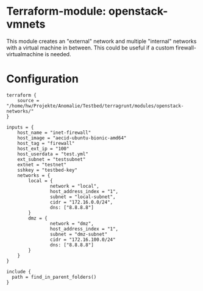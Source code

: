 # Terraform-module: openstack-vmnets

This module creates an "external" network and multiple "internal" networks with a virtual machine in between. This
could be useful if a custom firewall-virtualmachine is needed.

# Configuration

```
terraform {
    source = "/home/hw/Projekte/Anomalie/Testbed/terragrunt/modules/openstack-networks/"
}

inputs = {
    host_name = "inet-firewall"
    host_image = "aecid-ubuntu-bionic-amd64"
    host_tag = "firewall"
    host_ext_ip = "100"
    host_userdata = "test.yml"
    ext_subnet = "testsubnet"
    extnet = "testnet"
    sshkey = "testbed-key"
    networks = {
        local = {
                network = "local",
                host_address_index = "1",
                subnet = "local-subnet",
                cidr = "172.16.0.0/24",
                dns: ["8.8.8.8"]
        }
        dmz = {
                network = "dmz",
                host_address_index = "1",
                subnet = "dmz-subnet"
                cidr = "172.16.100.0/24"
                dns: ["8.8.8.8"]
        }
    }
}

include {
  path = find_in_parent_folders()
}
```
